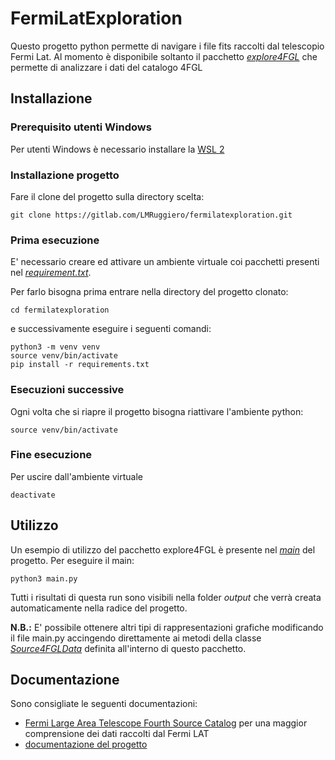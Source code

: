 # FermiLatExploration

Questo progetto python permette di navigare i file fits raccolti dal telescopio Fermi Lat. Al momento è disponibile
soltanto il pacchetto [_explore4FGL_](https://gitlab.com/LMRuggiero/fermilatexploration/-/tree/main/explore4FGL) che
permette di analizzare i dati del catalogo 4FGL

## Installazione

### Prerequisito utenti Windows

Per utenti Windows è necessario installare la [WSL 2](https://docs.microsoft.com/it-it/windows/wsl/install)

### Installazione progetto

Fare il clone del progetto sulla directory scelta:

```
git clone https://gitlab.com/LMRuggiero/fermilatexploration.git
```

### Prima esecuzione

E' necessario creare ed attivare un ambiente virtuale coi pacchetti presenti
nel [_requirement.txt_](https://gitlab.com/LMRuggiero/fermilatexploration/-/blob/main/requirements.txt).

Per farlo bisogna prima entrare nella directory del progetto clonato:

```
cd fermilatexploration 
```

e successivamente eseguire i seguenti comandi:

```
python3 -m venv venv 
source venv/bin/activate
pip install -r requirements.txt
```

### Esecuzioni successive

Ogni volta che si riapre il progetto bisogna riattivare l'ambiente python:

```
source venv/bin/activate
```

### Fine esecuzione

Per uscire dall'ambiente virtuale

```
deactivate
```

## Utilizzo

Un esempio di utilizzo del pacchetto explore4FGL è presente
nel [_main_](https://gitlab.com/LMRuggiero/fermilatexploration/-/blob/main/main.py) del progetto. Per eseguire il main:

```
python3 main.py
```

Tutti i risultati di questa run sono visibili nella folder _output_ che verrà creata automaticamente nella radice del
progetto.

__N.B.:__ E' possibile ottenere altri tipi di rappresentazioni grafiche modificando il file main.py accingendo direttamente
ai metodi della classe [_Source4FGLData_](https://gitlab.com/LMRuggiero/fermilatexploration/-/blob/main/explore4FGL/explore4FGL.py) definita
all'interno di questo pacchetto.

## Documentazione

Sono consigliate le seguenti documentazioni:

* [Fermi Large Area Telescope Fourth Source Catalog](https://gitlab.com/LMRuggiero/fermilatexploration/-/blob/main/documents/1902.10045.pdf)
  per una maggior comprensione dei dati raccolti dal Fermi LAT
* [documentazione del progetto](https://fermilatexploration.readthedocs.io/en/latest/index.html)
